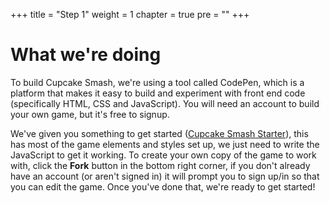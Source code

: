 +++
title = "Step 1"
weight = 1
chapter = true
pre = ""
+++

# What we're doing

To build Cupcake Smash, we're using a tool called CodePen, which is a platform that makes it easy to build and experiment with front end code (specifically HTML, CSS and JavaScript). You will need an account to build your own game, but it's free to signup.

We've given you something to get started ([Cupcake Smash Starter](https://codepen.io/shecodesaus/pen/yLVpoPX/right?editors=0010)), this has most of the game elements and styles set up, we just need to write the JavaScript to get it working. To create your own copy of the game to work with, click the **Fork** button in the bottom right corner, if you don't already have an account (or aren't signed in) it will prompt you to sign up/in so that you can edit the game. Once you've done that, we're ready to get started!